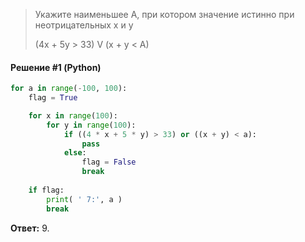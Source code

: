 > Укажите наименьшее A, при котором значение истинно при неотрицательных x и y
>
> (4x + 5y > 33) V (x + y < A)

#### Решение #1 (Python)
```python
for a in range(-100, 100):
    flag = True

    for x in range(100):
        for y in range(100):
            if ((4 * x + 5 * y) > 33) or ((x + y) < a):
                pass
            else:
                flag = False
                break
    
    if flag:
        print( ' 7:', a )
        break
```

**Ответ:** 9.
